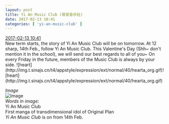 ```yaml
---
layout: post
title: Yi An Music Club (易安音乐社)
date: 2017-02-13 10:41
categories: [ 'yi-an-music-club' ]
---
```


<div class="weibo-info">
  <a href="http://weibo.com/6094546964/EvjLs3IF8">2017-02-13 10:41</a>
</div>
New term starts, the story of Yi An Music Club will be on tomorrow. At 12 sharp, 14th Feb., follow Yi An Music Club. This Valentine's Day (Shh~ don't mention it in the school), we will send our best regards to all of you~ On every Friday in the future, members of the Music Club is always by your side. ![heart](http://img.t.sinajs.cn/t4/appstyle/expression/ext/normal/40/hearta_org.gif)![heart](http://img.t.sinajs.cn/t4/appstyle/expression/ext/normal/40/hearta_org.gif)

<!-- more -->

*Image*  
![Image](http://wx1.sinaimg.cn/mw690/006Es64Agy1fcon7uyn6oj319y1yukjm.jpg)  
*Words in image:*  
Yi An Music Club  
First manga of transdimensional idol of Original Plan  
*Yi An Music Club* is on from 14th Feb.
